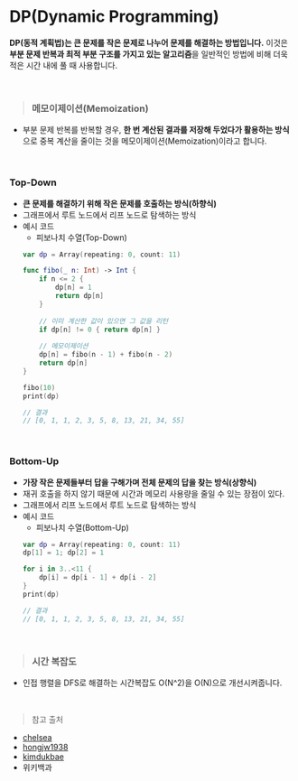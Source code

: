 # DP(Dynamic Programming)
**DP(동적 계획법)는 큰 문제를 작은 문제로 나누어 문제를 해결하는 방법입니다.** 이것은 **부분 문제 반복과 최적 부분 구조를 가지고 있는 알고리즘**을 일반적인 방법에 비해 더욱 적은 시간 내에 풀 때 사용합니다.

<br>

> ### 메모이제이션(Memoization)
- 부분 문제 반복를 반복할 경우, **한 번 계산된 결과를 저장해 두었다가 활용하는 방식**으로 중복 계산을 줄이는 것을 메모이제이션(Memoization)이라고 합니다.

<br>

### Top-Down
- **큰 문제를 해결하기 위해 작은 문제를 호출하는 방식(하향식)**
- 그래프에서 루트 노드에서 리프 노드로 탐색하는 방식
- 예시 코드
    - 피보나치 수열(Top-Down)
    ```swift
    var dp = Array(repeating: 0, count: 11)

    func fibo(_ n: Int) -> Int {
        if n <= 2 {
            dp[n] = 1
            return dp[n]
        }
        
        // 이미 계산한 값이 있으면 그 값을 리턴
        if dp[n] != 0 { return dp[n] }
        
        // 메모이제이션
        dp[n] = fibo(n - 1) + fibo(n - 2)
        return dp[n]
    }

    fibo(10)
    print(dp)

    // 결과
    // [0, 1, 1, 2, 3, 5, 8, 13, 21, 34, 55]
    ```

<br>

### Bottom-Up
- **가장 작은 문제들부터 답을 구해가며 전체 문제의 답을 찾는 방식(상향식)**
- 재귀 호출을 하지 않기 때문에 시간과 메모리 사용량을 줄일 수 있는 장점이 있다.
- 그래프에서 리프 노드에서 루트 노드로 탐색하는 방식
- 예시 코드
    - 피보나치 수열(Bottom-Up)
    ```swift
    var dp = Array(repeating: 0, count: 11)
    dp[1] = 1; dp[2] = 1

    for i in 3..<11 {
        dp[i] = dp[i - 1] + dp[i - 2]
    }
    print(dp)

    // 결과
    // [0, 1, 1, 2, 3, 5, 8, 13, 21, 34, 55]
    ```

<br>

> ### 시간 복잡도
- 인접 행렬을 DFS로 해결하는 시간복잡도 O(N^2)을 O(N)으로 개선시켜줍니다.

<br>

> 참고 출처
- [chelsea](https://velog.io/@chelsea/1-%EB%8F%99%EC%A0%81-%EA%B3%84%ED%9A%8D%EB%B2%95Dynamic-Programming-DP)
- [hongjw1938](https://hongjw1938.tistory.com/47)
- [kimdukbae](https://velog.io/@kimdukbae/%EB%8B%A4%EC%9D%B4%EB%82%98%EB%AF%B9-%ED%94%84%EB%A1%9C%EA%B7%B8%EB%9E%98%EB%B0%8D-Dynamic-Programming)
- 위키백과